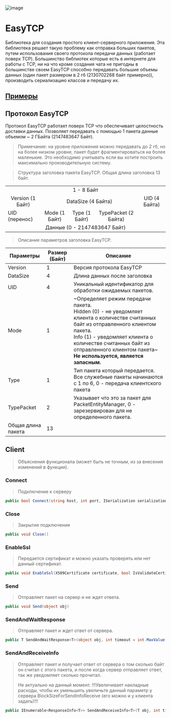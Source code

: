 ![image](https://github.com/Camyil-89/EasyTCP/assets/76705837/424aff49-3db3-4c86-b003-9d288a105bfc)
# EasyTCP
Библиотека для создания простого клиент-серверного приложения. Эта библиотека решает такую проблему как отправка больших пакетов, путем использования своего протокола передачи данных (работает поверх TCP). Большинство библиотек которые есть в интернете для работы с TCP, ни на что кроме создания чата не пригодны в большинстве своем
EasyTCP способно передавать большие объемы данных (один пакет размером в 2 гб (2130702268 байт примерно)), производить сериализацию классов и передачу их.
## [Примеры](https://github.com/Camyil-89/EasyTCP/tree/master/TestClient/Examples)

## Протокол EasyTCP
Протокол EasyTCP работает поверх TCP что обеспечивает целостность доставки данных. Позволяет передавать с помощью 1 пакета данные объемом ~ 2 ГБайта (2147483647 Байт).
> Примечание: на уровне приложения можно передавать до 2 гб, но на более низком уровне, пакет будет фрагментироваться на более маленькие. Это необходимо учитывать если вы хотите построить максимально производительную систему.


> Структура заголовка пакета EasyTCP. Общая длина заголовка 13 байт.
<table>
  <tr>
    <tr>
            <td colspan="8" align="center">1 - 8 Байт</td>
        </tr>
        <tr>
            <td colspan="1" align="center">Version (1 Байт)</td>
			<td colspan="4" align="center">DataSize (4 Байта)</td>
			<td colspan="3" align="center">UID (4 Байта)</td>
        </tr>
		 <tr>
            <td colspan="1">UID (перенос)</td>
			<td colspan="1" align="center">Mode (1 Байт)</td>
			<td colspan="1" align="center">Type (1 Байт)</td>
			<td colspan="2" align="center">TypePacket (2 Байта)</td>
			<td colspan="1" align="center"></td>
			<td colspan="1" align="center"></td>
			<td colspan="1" align="center"></td>
        </tr>
		<tr>
            <td colspan="8" align="center">Данные (0 - 2147483647 Байт)</td>
        </tr>
</table>

>Описание параметров заголовка EasyTCP.

|Параметры|Размер (Байт) | Описание|
|-|-|-|
|Version|1|Версия протокола EasyTCP|
|DataSize|4|Длина данных после заголовка|
|UID|4|Уникальный идентификатор для обработки ожидаемых пакетов.|
|Mode|1|~Определяет режим передачи пакета.<br>Hidden (0) - не уведомляет клиента о количестве считанных байт из отправленного клиентом пакета.<br>Info (1) - уведомляет клиента о количестве считанных байт из отправленного клиентом пакета~<br>**Не используется, является запасным.**|
|Type|1|Тип пакета который передается. Все служебные пакеты начинаются с 1 по 6, 0 - передача клиентского пакета|
|TypePacket|2|Указывает что это за пакет для PacketEntityManager, 0 - зарезервирован для не определенного пакета.|
|Общая длина пакета|13|

## Client
> Объяснения функционала (может быть не точным, из за внесения изменений в функции).
### Connect
> Подключение к серверу
```C#
public bool Connect(string host, int port, ISerialization serialization = null)
```
### Close
> Закрытие подключения
```C#
public void Close()
```
### EnableSsl 
> Передается сертификат и можно указать проверять или нет данный сертификат.
```C#
public void EnableSsl(X509Certificate certificate, bool IsValidateCertificate)
```
### Send
> Отправляет пакет на сервер и не ждет ответа.
```C#
public void Send(object obj)
```
### SendAndWaitResponse
> Отправляет пакет и ждет ответ от сервера.
```C#
public T SendAndWaitResponse<T>(object obj, int timeout = int.MaxValue)
```
### SendAndReceiveInfo
> Отправляет пакет и получает ответ от сервера о том сколько байт он считал с этого пакета, и после когда сервер отправляет ответ, так же уведомляет сколько прочитал.
> 
> Не актуально на данный момент. !!!Увеличивает накладные расходы, чтобы их уменьшить увеличьте данный параметр у сервера BlockSizeForSendInfoReceive (его можно и у клиента задать)!!!
```C#
public IEnumerable<ResponseInfo<T>> SendAndReceiveInfo<T>(T obj, int timeout = int.MaxValue)
```

